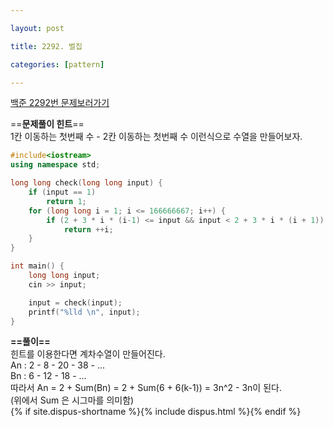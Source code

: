 ```yaml
---

layout: post

title: 2292. 벌집

categories: [pattern]

---
```


[백준 2292번 문제보러가기](https://www.acmicpc.net/problem/2292)

==**문제풀이 힌트**==<br>
1칸 이동하는 첫번째 수 - 2칸 이동하는 첫번째 수 이런식으로 수열을 만들어보자.<br>


```cpp
#include<iostream>
using namespace std;

long long check(long long input) {
	if (input == 1)
		return 1;
	for (long long i = 1; i <= 166666667; i++) {
		if (2 + 3 * i * (i-1) <= input && input < 2 + 3 * i * (i + 1))
			return ++i;
	}
}

int main() {
	long long input;
	cin >> input;

	input = check(input);
	printf("%lld \n", input);
}
```

**==풀이==**<br>
힌트를 이용한다면 계차수열이 만들어진다.<br>
An : 2 - 8 - 20 - 38 - ...<br>
Bn : 6 - 12 - 18 - ...<br>
따라서 An = 2 + Sum(Bn) = 2 + Sum(6 + 6(k-1)) = 3n^2 - 3n이 된다.<br>
(위에서 Sum 은 시그마를 의미함)<br>
{% if site.dispus-shortname %}{% include dispus.html %}{% endif %}